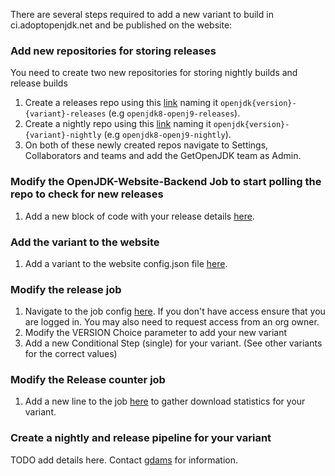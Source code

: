 
There are several steps required to add a new variant to build in ci.adoptopenjdk.net and be published on the website:


### Add new repositories for storing releases

You need to create two new repositories for storing nightly builds and release builds

1. Create a releases repo using this [link](https://github.com/organizations/AdoptOpenJDK/repositories/new) naming it `openjdk{version}-{variant}-releases` (e.g `openjdk8-openj9-releases`).
2. Create a nightly repo using this [link](https://github.com/organizations/AdoptOpenJDK/repositories/new) naming it `openjdk{version}-{variant}-nightly` (e.g `openjdk8-openj9-nightly`).
3. On both of these newly created repos navigate to Settings, Collaborators and teams and add the GetOpenJDK team as Admin.

### Modify the OpenJDK-Website-Backend Job to start polling the repo to check for new releases

1. Add a new block of code with your release details [here](https://github.com/AdoptOpenJDK/openjdk-website-backend/blob/master/sbin/checkApi.sh#L25-L31).

### Add the variant to the website

1. Add a variant to the website config.json file [here](https://github.com/AdoptOpenJDK/openjdk-website/blob/master/src/json/config.json#L4-L7).

### Modify the release job

1. Navigate to the job config [here](https://ci.adoptopenjdk.net/job/openjdk_release_tool/configure). If you don't have access ensure that you are logged in. You may also need to request access from an org owner.
2. Modify the VERSION Choice parameter to add your new variant
3. Add a new Conditional Step (single) for your variant. (See other variants for the correct values)

### Modify the Release counter job
1. Add a new line to the job [here](https://ci.adoptopenjdk.net/job/release_counter/configure) to gather download statistics for your variant.

### Create a nightly and release pipeline for your variant

TODO add details here. Contact [gdams](https://github.com/gdams) for information.

